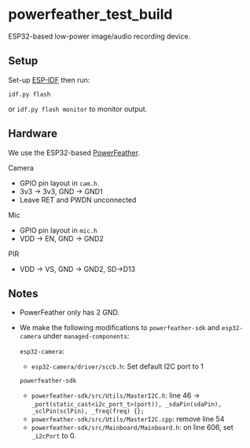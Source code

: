 # powerfeather_test_build

ESP32-based low-power image/audio recording device.

## Setup

Set-up [ESP-IDF](https://github.com/espressif/esp-idf) then run:

```idf.py flash``` 

or ```idf.py flash monitor``` to monitor output.

## Hardware

We use the ESP32-based [PowerFeather](https://github.com/espressif/esp-idf).

Camera
- GPIO pin layout in ```cam.h```.
- 3v3 -> 3v3, GND -> GND1
- Leave RET and PWDN unconnected

Mic
- GPIO pin layout in ```mic.h```
- VDD -> EN, GND -> GND2

PIR
- VDD -> VS, GND -> GND2, SD->D13

## Notes
- PowerFeather only has 2 GND.
- We make the following modifications to ```powerfeather-sdk``` and ```esp32-camera``` under ```managed-components```:

  ```esp32-camera```:
  - ```esp32-camera/driver/sccb.h```: Set default I2C port to 1

  ```powerfeather-sdk```
  - ```powerfeather-sdk/src/Utils/MasterI2C.h```: line 46 -> ```_port(static_cast<i2c_port_t>(port)), _sdaPin(sdaPin), _sclPin(sclPin), _freq(freq) {};```
  - ```powerfeather-sdk/src/Utils/MasterI2C.cpp```: remove line 54
  - ```powerfeather-sdk/src/Mainboard/Mainboard.h```: on line 606, set ```_i2cPort``` to 0.
